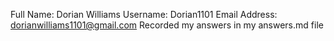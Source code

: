 Full Name: Dorian Williams
Username: Dorian1101
Email Address: dorianwilliams1101@gmail.com
Recorded my answers in my answers.md file

